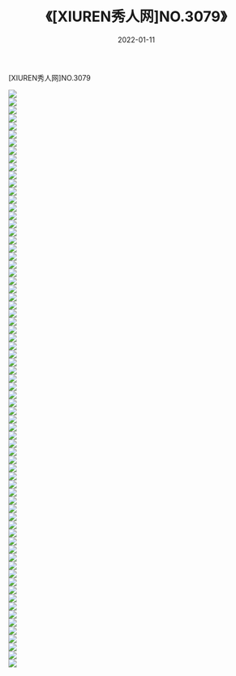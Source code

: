﻿---
layout: post
title:  《[XIUREN秀人网]NO.3079》
date:   2022-01-11
img: http://img.660000.xyz/Sharelink/秀人网/秀人网第04部分/[XIUREN秀人网]NO.3079/000.jpg
categories: [美女, 清纯, 唯美]
---

[XIUREN秀人网]NO.3079

 ![](http://img.660000.xyz/Sharelink/秀人网/秀人网第04部分/[XIUREN秀人网]NO.3079/001.jpg) <br>![](http://img.660000.xyz/Sharelink/秀人网/秀人网第04部分/[XIUREN秀人网]NO.3079/002.jpg) <br>![](http://img.660000.xyz/Sharelink/秀人网/秀人网第04部分/[XIUREN秀人网]NO.3079/003.jpg) <br>![](http://img.660000.xyz/Sharelink/秀人网/秀人网第04部分/[XIUREN秀人网]NO.3079/004.jpg) <br>![](http://img.660000.xyz/Sharelink/秀人网/秀人网第04部分/[XIUREN秀人网]NO.3079/005.jpg) <br>![](http://img.660000.xyz/Sharelink/秀人网/秀人网第04部分/[XIUREN秀人网]NO.3079/006.jpg) <br>![](http://img.660000.xyz/Sharelink/秀人网/秀人网第04部分/[XIUREN秀人网]NO.3079/007.jpg) <br>![](http://img.660000.xyz/Sharelink/秀人网/秀人网第04部分/[XIUREN秀人网]NO.3079/008.jpg) <br>![](http://img.660000.xyz/Sharelink/秀人网/秀人网第04部分/[XIUREN秀人网]NO.3079/009.jpg) <br>![](http://img.660000.xyz/Sharelink/秀人网/秀人网第04部分/[XIUREN秀人网]NO.3079/010.jpg) <br>![](http://img.660000.xyz/Sharelink/秀人网/秀人网第04部分/[XIUREN秀人网]NO.3079/011.jpg) <br>![](http://img.660000.xyz/Sharelink/秀人网/秀人网第04部分/[XIUREN秀人网]NO.3079/012.jpg) <br>![](http://img.660000.xyz/Sharelink/秀人网/秀人网第04部分/[XIUREN秀人网]NO.3079/013.jpg) <br>![](http://img.660000.xyz/Sharelink/秀人网/秀人网第04部分/[XIUREN秀人网]NO.3079/014.jpg) <br>![](http://img.660000.xyz/Sharelink/秀人网/秀人网第04部分/[XIUREN秀人网]NO.3079/015.jpg) <br>![](http://img.660000.xyz/Sharelink/秀人网/秀人网第04部分/[XIUREN秀人网]NO.3079/016.jpg) <br>![](http://img.660000.xyz/Sharelink/秀人网/秀人网第04部分/[XIUREN秀人网]NO.3079/017.jpg) <br>![](http://img.660000.xyz/Sharelink/秀人网/秀人网第04部分/[XIUREN秀人网]NO.3079/018.jpg) <br>![](http://img.660000.xyz/Sharelink/秀人网/秀人网第04部分/[XIUREN秀人网]NO.3079/019.jpg) <br>![](http://img.660000.xyz/Sharelink/秀人网/秀人网第04部分/[XIUREN秀人网]NO.3079/020.jpg) <br>![](http://img.660000.xyz/Sharelink/秀人网/秀人网第04部分/[XIUREN秀人网]NO.3079/021.jpg) <br>![](http://img.660000.xyz/Sharelink/秀人网/秀人网第04部分/[XIUREN秀人网]NO.3079/022.jpg) <br>![](http://img.660000.xyz/Sharelink/秀人网/秀人网第04部分/[XIUREN秀人网]NO.3079/023.jpg) <br>![](http://img.660000.xyz/Sharelink/秀人网/秀人网第04部分/[XIUREN秀人网]NO.3079/024.jpg) <br>![](http://img.660000.xyz/Sharelink/秀人网/秀人网第04部分/[XIUREN秀人网]NO.3079/025.jpg) <br>![](http://img.660000.xyz/Sharelink/秀人网/秀人网第04部分/[XIUREN秀人网]NO.3079/026.jpg) <br>![](http://img.660000.xyz/Sharelink/秀人网/秀人网第04部分/[XIUREN秀人网]NO.3079/027.jpg) <br>![](http://img.660000.xyz/Sharelink/秀人网/秀人网第04部分/[XIUREN秀人网]NO.3079/028.jpg) <br>![](http://img.660000.xyz/Sharelink/秀人网/秀人网第04部分/[XIUREN秀人网]NO.3079/029.jpg) <br>![](http://img.660000.xyz/Sharelink/秀人网/秀人网第04部分/[XIUREN秀人网]NO.3079/030.jpg) <br>![](http://img.660000.xyz/Sharelink/秀人网/秀人网第04部分/[XIUREN秀人网]NO.3079/031.jpg) <br>![](http://img.660000.xyz/Sharelink/秀人网/秀人网第04部分/[XIUREN秀人网]NO.3079/032.jpg) <br>![](http://img.660000.xyz/Sharelink/秀人网/秀人网第04部分/[XIUREN秀人网]NO.3079/033.jpg) <br>![](http://img.660000.xyz/Sharelink/秀人网/秀人网第04部分/[XIUREN秀人网]NO.3079/034.jpg) <br>![](http://img.660000.xyz/Sharelink/秀人网/秀人网第04部分/[XIUREN秀人网]NO.3079/035.jpg) <br>![](http://img.660000.xyz/Sharelink/秀人网/秀人网第04部分/[XIUREN秀人网]NO.3079/036.jpg) <br>![](http://img.660000.xyz/Sharelink/秀人网/秀人网第04部分/[XIUREN秀人网]NO.3079/037.jpg) <br>![](http://img.660000.xyz/Sharelink/秀人网/秀人网第04部分/[XIUREN秀人网]NO.3079/038.jpg) <br>![](http://img.660000.xyz/Sharelink/秀人网/秀人网第04部分/[XIUREN秀人网]NO.3079/039.jpg) <br>![](http://img.660000.xyz/Sharelink/秀人网/秀人网第04部分/[XIUREN秀人网]NO.3079/040.jpg) <br>![](http://img.660000.xyz/Sharelink/秀人网/秀人网第04部分/[XIUREN秀人网]NO.3079/041.jpg) <br>![](http://img.660000.xyz/Sharelink/秀人网/秀人网第04部分/[XIUREN秀人网]NO.3079/042.jpg) <br>![](http://img.660000.xyz/Sharelink/秀人网/秀人网第04部分/[XIUREN秀人网]NO.3079/043.jpg) <br>![](http://img.660000.xyz/Sharelink/秀人网/秀人网第04部分/[XIUREN秀人网]NO.3079/044.jpg) <br>![](http://img.660000.xyz/Sharelink/秀人网/秀人网第04部分/[XIUREN秀人网]NO.3079/045.jpg) <br>![](http://img.660000.xyz/Sharelink/秀人网/秀人网第04部分/[XIUREN秀人网]NO.3079/046.jpg) <br>![](http://img.660000.xyz/Sharelink/秀人网/秀人网第04部分/[XIUREN秀人网]NO.3079/047.jpg) <br>![](http://img.660000.xyz/Sharelink/秀人网/秀人网第04部分/[XIUREN秀人网]NO.3079/048.jpg) <br>![](http://img.660000.xyz/Sharelink/秀人网/秀人网第04部分/[XIUREN秀人网]NO.3079/049.jpg) <br>![](http://img.660000.xyz/Sharelink/秀人网/秀人网第04部分/[XIUREN秀人网]NO.3079/050.jpg) <br>![](http://img.660000.xyz/Sharelink/秀人网/秀人网第04部分/[XIUREN秀人网]NO.3079/051.jpg) <br>![](http://img.660000.xyz/Sharelink/秀人网/秀人网第04部分/[XIUREN秀人网]NO.3079/052.jpg) <br>![](http://img.660000.xyz/Sharelink/秀人网/秀人网第04部分/[XIUREN秀人网]NO.3079/053.jpg) <br>![](http://img.660000.xyz/Sharelink/秀人网/秀人网第04部分/[XIUREN秀人网]NO.3079/054.jpg) <br>![](http://img.660000.xyz/Sharelink/秀人网/秀人网第04部分/[XIUREN秀人网]NO.3079/055.jpg) <br>![](http://img.660000.xyz/Sharelink/秀人网/秀人网第04部分/[XIUREN秀人网]NO.3079/056.jpg) <br>![](http://img.660000.xyz/Sharelink/秀人网/秀人网第04部分/[XIUREN秀人网]NO.3079/057.jpg) <br>![](http://img.660000.xyz/Sharelink/秀人网/秀人网第04部分/[XIUREN秀人网]NO.3079/058.jpg) <br>![](http://img.660000.xyz/Sharelink/秀人网/秀人网第04部分/[XIUREN秀人网]NO.3079/059.jpg) <br>![](http://img.660000.xyz/Sharelink/秀人网/秀人网第04部分/[XIUREN秀人网]NO.3079/060.jpg) <br>![](http://img.660000.xyz/Sharelink/秀人网/秀人网第04部分/[XIUREN秀人网]NO.3079/061.jpg) <br>![](http://img.660000.xyz/Sharelink/秀人网/秀人网第04部分/[XIUREN秀人网]NO.3079/062.jpg) <br>![](http://img.660000.xyz/Sharelink/秀人网/秀人网第04部分/[XIUREN秀人网]NO.3079/063.jpg) <br>![](http://img.660000.xyz/Sharelink/秀人网/秀人网第04部分/[XIUREN秀人网]NO.3079/064.jpg) <br>![](http://img.660000.xyz/Sharelink/秀人网/秀人网第04部分/[XIUREN秀人网]NO.3079/065.jpg) <br>![](http://img.660000.xyz/Sharelink/秀人网/秀人网第04部分/[XIUREN秀人网]NO.3079/066.jpg) <br>![](http://img.660000.xyz/Sharelink/秀人网/秀人网第04部分/[XIUREN秀人网]NO.3079/067.jpg) <br>![](http://img.660000.xyz/Sharelink/秀人网/秀人网第04部分/[XIUREN秀人网]NO.3079/068.jpg) <br>![](http://img.660000.xyz/Sharelink/秀人网/秀人网第04部分/[XIUREN秀人网]NO.3079/069.jpg) <br>![](http://img.660000.xyz/Sharelink/秀人网/秀人网第04部分/[XIUREN秀人网]NO.3079/070.jpg) <br>![](http://img.660000.xyz/Sharelink/秀人网/秀人网第04部分/[XIUREN秀人网]NO.3079/071.jpg) <br>